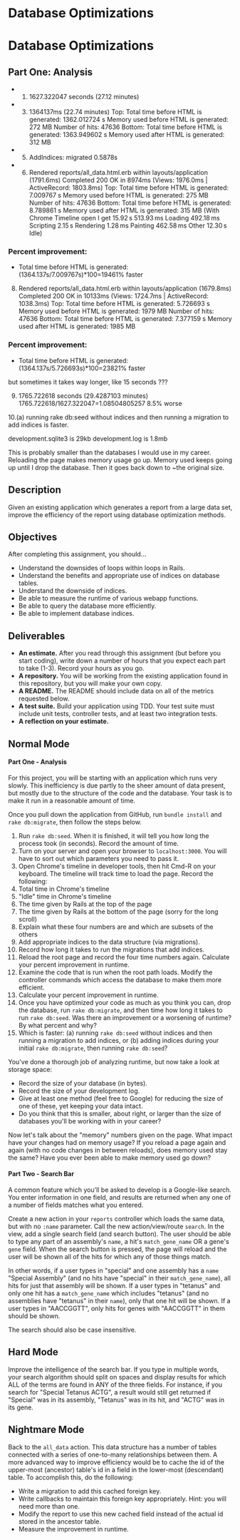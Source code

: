 # Database Optimizations

# Database Optimizations

## Part One: Analysis

* 1. 1627.322047 seconds (27.12 minutes)
* 3. 1364137ms (22.74 minutes)
Top:
Total time before HTML is generated: 1362.012724 s
Memory used before HTML is generated: 272 MB
Number of hits: 47636
Bottom:
Total time before HTML is generated: 1363.949602 s
Memory used after HTML is generated: 312 MB
* 5. AddIndices: migrated 0.5878s
* 6. Rendered reports/all_data.html.erb within layouts/application (1791.6ms)
Completed 200 OK in 8974ms (Views: 1976.0ms | ActiveRecord: 1803.8ms)
Top:
Total time before HTML is generated: 7.009767 s
Memory used before HTML is generated: 275 MB
Number of hits: 47636
Bottom:
Total time before HTML is generated: 8.789861 s
Memory used after HTML is generated: 315 MB
(With Chrome Timeline open I get 15.92 s
513.93 ms Loading
492.18 ms Scripting
2.15 s Rendering
1.28 ms Painting
462.58 ms Other
12.30 s Idle)

### Percent improvement:

* Total time before HTML is generated:
(1364.137s/7.009767s)*100=19461% faster

8. Rendered reports/all_data.html.erb within layouts/application (1679.8ms)
Completed 200 OK in 10133ms (Views: 1724.7ms | ActiveRecord: 1038.3ms)
Top:
Total time before HTML is generated: 5.726693 s
Memory used before HTML is generated: 1979 MB
Number of hits: 47636
Bottom:
Total time before HTML is generated: 7.377159 s
Memory used after HTML is generated: 1985 MB

### Percent improvement:

* Total time before HTML is generated:
(1364.137s/5.726693s)*100=23821% faster

but sometimes it takes way longer, like 15 seconds ???

9. 1765.722618 seconds (29.4287103 minutes)
1765.722618/1627.322047=1.08504805257
8.5% worse

10.(a) running rake db:seed without indices and then running a migration to add indices is faster.

development.sqlite3 is 29kb
development.log is 1.8mb

This is probably smaller than the databases I would use in my career.
Reloading the page makes memory usage go up. Memory used keeps going up until I drop the database. Then it goes back down to ~the original size.



## Description

Given an existing application which generates a report from a large data set, improve the efficiency of the report using database optimization methods.

## Objectives

After completing this assignment, you should...

* Understand the downsides of loops within loops in Rails.
* Understand the benefits and appropriate use of indices on database tables.
* Understand the downside of indices.
* Be able to measure the runtime of various webapp functions.
* Be able to query the database more efficiently.
* Be able to implement database indices.

## Deliverables

* **An estimate.**  After you read through this assignment (but before you start coding), write down a number of hours that you expect each part to take (1-3).  Record your hours as you go.
* **A repository.** You will be working from the existing application found in this repository, but you will make your own copy.
* **A README.** The README should include data on all of the metrics requested below.
* **A test suite.** Build your application using TDD.  Your test suite must include unit tests, controller tests, and at least two integration tests.
* **A reflection on your estimate.**

## Normal Mode

#### Part One - Analysis

For this project, you will be starting with an application which runs very slowly.  This inefficiency is due partly to the sheer amount of data present, but mostly due to the structure of the code and the database.  Your task is to make it run in a reasonable amount of time.

Once you pull down the application from GitHub, run `bundle install` and `rake db:migrate`, then follow the steps below.

1. Run `rake db:seed`.  When it is finished, it will tell you how long the process took (in seconds).  Record the amount of time.
1. Turn on your server and open your browser to `localhost:3000`.  You will have to sort out which parameters you need to pass it.
1. Open Chrome's timeline in developer tools, then hit Cmd-R on your keyboard.  The timeline will track time to load the page.  Record the following:
  1. Total time in Chrome's timeline
  1. "Idle" time in Chrome's timeline
  1. The time given by Rails at the top of the page
  1. The time given by Rails at the bottom of the page (sorry for the long scroll)
  1. Explain what these four numbers are and which are subsets of the others
1. Add appropriate indices to the data structure (via migrations).
1. Record how long it takes to run the migrations that add indices.
1. Reload the root page and record the four time numbers again.  Calculate your percent improvement in runtime.
1. Examine the code that is run when the root path loads.  Modify the controller commands which access the database to make them more efficient.
1. Calculate your percent improvement in runtime.
1. Once you have optimized your code as much as you think you can, drop the database, run `rake db:migrate`, and then time how long it takes to run `rake db:seed`.  Was there an improvement or a worsening of runtime?  By what percent and why?
1. Which is faster: (a) running `rake db:seed` without indices and then running a migration to add indices, or (b) adding indices during your initial `rake db:migrate`, then running `rake db:seed`?

You've done a thorough job of analyzing runtime, but now take a look at storage space:

* Record the size of your database (in bytes).
* Record the size of your development log.
* Give at least one method (feel free to Google) for reducing the size of one of these, yet keeping your data intact.
* Do you think that this is smaller, about right, or larger than the size of databases you'll be working with in your career?

Now let's talk about the "memory" numbers given on the page.  What impact have your changes had on memory usage?  If you reload a page again and again (with no code changes in between reloads), does memory used stay the same?  Have you ever been able to make memory used go down?

#### Part Two - Search Bar

A common feature which you'll be asked to develop is a Google-like search.  You enter information in one field, and results are returned when any one of a number of fields matches what you entered.

Create a new action in your `reports` controller which loads the same data, but with no `:name` parameter.  Call the new action/view/route `search`.  In the view, add a single search field (and search button).  The user should be able to type any part of an assembly's `name`, a hit's `match_gene_name` OR a gene's `gene` field.  When the search button is pressed, the page will reload and the user will be shown all of the hits for which any of those things match.

In other words, if a user types in "special" and one assembly has a `name` "Special Assembly" (and no hits have "special" in their `match_gene_name`), all hits for just that assembly will be shown.  If a user types in "tetanus" and only one hit has a `match_gene_name` which includes "tetanus" (and no assemblies have "tetanus" in their `name`), only that one hit will be shown.  If a user types in "AACCGGTT", only hits for genes with "AACCGGTT" in them should be shown.

The search should also be case insensitive.

## Hard Mode

Improve the intelligence of the search bar.  If you type in multiple words, your search algorithm should split on spaces and display results for which ALL of the terms are found in ANY of the three fields.  For instance, if you search for "Special Tetanus ACTG", a result would still get returned if "Special" was in its assembly, "Tetanus" was in its hit, and "ACTG" was in its gene.

## Nightmare Mode

Back to the `all_data` action.  This data structure has a number of tables connected with a series of one-to-many relationships between them.  A more advanced way to improve efficiency would be to cache the id of the upper-most (ancestor) table's id in a field in the lower-most (descendant) table.  To accomplish this, do the following:

* Write a migration to add this cached foreign key.
* Write callbacks to maintain this foreign key appropriately.  Hint: you will need more than one.
* Modify the report to use this new cached field instead of the actual id stored in the ancestor table.
* Measure the improvement in runtime.
